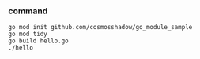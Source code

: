 ### command

```shell
go mod init github.com/cosmosshadow/go_module_sample
go mod tidy
go build hello.go
./hello
```
